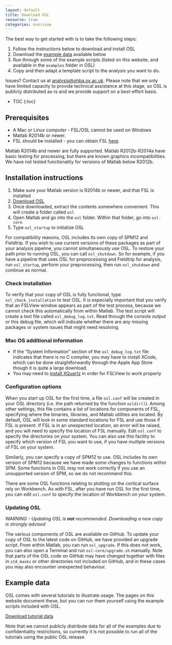 ```yaml
---
layout: default
title: Download OSL
resource: true
categories: overview
---
```


The best way to get started with is to take the following steps:

1. Follow the instructions below to download and install OSL
2. Download the [example data](#example-data) available below
2. Run through some of the example scripts (listed on this website, and available in the `examples` folder in OSL)
3. Copy and then adapt a template script to the analysis you want to do.

Issues? Contact us at [analysis@ohba.ox.ac.uk](mailto:analysis@ohba.ox.ac.uk). Please note that we only have limited capacity to provide technical assistance at this stage, so OSL is publicly distributed as-is and we provide support on a best-effort basis. 

* TOC
{:toc}

## Prerequisites

- A Mac or Linux computer - FSL/OSL cannot be used on Windows
- Matlab R2014b or newer. 
- FSL should be installed - you can obtain FSL [here](https://fsl.fmrib.ox.ac.uk/fsl/fslwiki/FslInstallation).

Matlab R2014b and newer are fully supported. Matlab R2012b-R2014a have basic testing for processing, but there are known graphics incompatibilities. We have not tested functionality for versions of Matlab below R2012b.

## Installation instructions

1. Make sure your Matlab version is R2014b or newer, and that FSL is installed
2. [Download OSL](http://users.fmrib.ox.ac.uk/~woolrich/osl/osl.tar.gz)
3. Once downloaded, extract the contents somewhere convenient. This will create a folder called `osl`
4. Open Matlab and go into the `osl` folder. Within that folder, go into `osl-core`
5. Type `osl_startup` to initialize OSL

For compatibility reasons, OSL includes its own copy of SPM12 and Fieldtrip. If you wish to use current versions of these packages as part of your analysis pipeline, you cannot simultaneously use OSL. To restore your path prior to running OSL, you can call `osl_shutdown`. So for example, if you have a pipeline that uses OSL for preprocessing and Fieldtrip for analysis, run `osl_startup`, perform your preprocessing, then run `osl_shutdown` and continue as normal. 

### Check installation

To verify that your copy of OSL is fully functional, type `osl_check_installation` to test OSL. It is especially important that you verify that an FSLView window appears as part of the test process, because we cannot check this automatically from within Matlab. The test script will create a text file called `osl_debug_log.txt`. Read through the console output or this debug file, which will indicate whether there are any missing packages or system issues that might need resolving.

### Mac OS additional information

- If the “System Information” section of the `osl_debug_log.txt` file indicates that there is no C compiler, you may have to install XCode, which can be done straightforwardly through the Apple App Store though it is quite a large download.
- You may need to [install XQuartz](https://www.xquartz.org) in order for FSLView to work properly

### Configuration options

When you start up OSL for the first time, a file `osl.conf` will be created in your OSL directory (i.e. the path returned by the function `osldir()`). Among other settings, this file contains a list of locations for components of FSL, specifying where the binaries, libraries, and Matlab utilities are located. By default, OSL will look in some standard locations for FSL and use those if FSL is present. If FSL is in an unexpected location, an error will be raised, and you will need to specify the location of FSL manually. Edit `osl.conf` to specify the directories on your system. You can also use this facility to specify which version of FSL you want to use, if you have multiple versions of FSL on your system.

Similarly, you can specify a copy of SPM12 to use. OSL includes its own version of SPM12 because we have made some changes to functions within SPM. Some functions in OSL may not work correctly if you use an unsupported version of SPM, so we do not recommend this.

There are some OSL functions relating to plotting on the cortical surface rely on Workbench. As with FSL, after you have run OSL for the first time, you can edit `osl.conf` to specify the location of Workbench on your system.

### Updating OSL

_WARNING - Updating OSL is **not** recommended. Downloading a new copy is strongly advised_

The various components of OSL are available on GitHub. To update your copy of OSL to the latest code on GitHub, we have provided an upgrade script. From within Matlab, you can run `osl_upgrade`. If this does not work, you can also open a Terminal and run `osl-core/upgrade.sh` manually. Note that parts of the OSL code on GitHub may have changed together with files in `std_masks` or other directories not included on GitHub, and in these cases you may also encounter unexpected behaviour. 

## Example data

OSL comes with several tutorials to illustrate usage. The pages on this website document these, but you can run them yourself using the example scripts included with OSL. 

[Download tutorial data](http://users.fmrib.ox.ac.uk/~woolrich/osl/example_data.tar.gz)

Note that we cannot publicly distribute data for all of the examples due to confidentiality restrictions, so currently it is not possible to run all of the tutorials using the public OSL release. 

